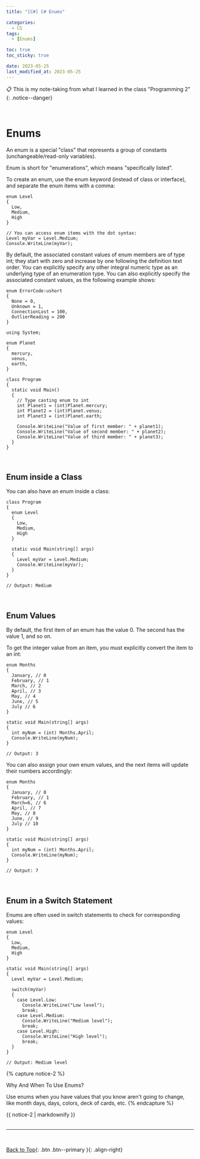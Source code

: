 ```yaml
---
title: "[C#] C# Enums"

categories:
  - CS
tags:
  - [Enums]

toc: true
toc_sticky: true

date: 2023-05-25
last_modified_at: 2023-05-25
---
```


<!-- {% capture notice-2 %}

📋 This is my note-taking from what I learned in the c# tutorials!

- Reference tutorials link: <https://www.w3schools.com/cs/index.php>
  {% endcapture %}

<div class="notice--danger">{{ notice-2 | markdownify }}</div> -->

📋 This is my note-taking from what I learned in the class "Programming 2"
{: .notice--danger}

<br>

# Enums

An enum is a special "class" that represents a group of constants (unchangeable/read-only variables).

Enum is short for "enumerations", which means "specifically listed".

To create an enum, use the enum keyword (instead of class or interface), and separate the enum items with a comma:

```
enum Level
{
  Low,
  Medium,
  High
}

// You can access enum items with the dot syntax:
Level myVar = Level.Medium;
Console.WriteLine(myVar);
```

By default, the associated constant values of enum members are of type int; they start with zero and increase by one following the definition text order. You can explicitly specify any other integral numeric type as an underlying type of an enumeration type. You can also explicitly specify the associated constant values, as the following example shows:

```
enum ErrorCode:ushort
{
  None = 0,
  Unknown = 1,
  ConnectionLost = 100,
  OutlierReading = 200
}
```

```
using System;

enum Planet
{
  mercury,
  venus,
  earth,
}

class Program
{
  static void Main()
  {
    // Type casting enum to int
    int Planet1 = (int)Planet.mercury;
    int Planet2 = (int)Planet.venus;
    int Planet3 = (int)Planet.earth;

    Console.WriteLine("Value of first member: " + planet1);
    Console.WriteLine("Value of second member: " + planet2);
    Console.WriteLine("Value of third member: " + planet3);
  }
}
```

<br>

## Enum inside a Class

You can also have an enum inside a class:

```
class Program
{
  enum Level
  {
    Low,
    Medium,
    High
  }

  static void Main(string[] args)
  {
    Level myVar = Level.Medium;
    Console.WriteLine(myVar);
  }
}

// Output: Medium
```

<br>

## Enum Values

By default, the first item of an enum has the value 0. The second has the value 1, and so on.

To get the integer value from an item, you must explicitly convert the item to an int:

```
enum Months
{
  January, // 0
  February, // 1
  March, // 2
  April, // 3
  May, // 4
  June, // 5
  July // 6
}

static void Main(string[] args)
{
  int myNum = (int) Months.April;
  Console.WriteLine(myNum);
}

// Output: 3
```

You can also assign your own enum values, and the next items will update their numbers accordingly:

```
enum Months
{
  January, // 0
  February, // 1
  March=6, // 6
  April, // 7
  May, // 8
  June, // 9
  July // 10
}

static void Main(string[] args)
{
  int myNum = (int) Months.April;
  Console.WriteLine(myNum);
}

// Output: 7
```

<br>

## Enum in a Switch Statement

Enums are often used in switch statements to check for corresponding values:

```
enum Level
{
  Low,
  Medium,
  High
}

static void Main(string[] args)
{
  Level myVar = Level.Medium;

  switch(myVar)
  {
    case Level.Low:
      Console.WriteLine("Low level");
      break;
    case Level.Medium:
      Console.WriteLine("Medium level");
      break;
    case Level.High:
      Console.WriteLine("High level");
      break;
  }
}

// Output: Medium level
```

{% capture notice-2 %}

Why And When To Use Enums?

Use enums when you have values that you know aren't going to change, like month days, days, colors, deck of cards, etc.
{% endcapture %}

<div class="notice--danger">{{ notice-2 | markdownify }}</div>

<br>

---

<br>

[Back to Top](#){: .btn .btn--primary }{: .align-right}
